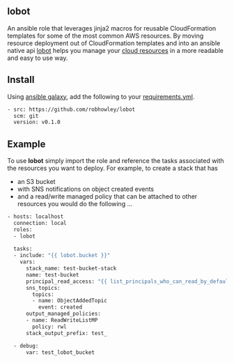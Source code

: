 ## lobot

An ansible role that leverages jinja2 macros for reusable CloudFormation templates for some of the most common AWS 
resources. By moving resource deployment out of CloudFormation templates and into an ansible native api 
[lobot](http://starwars.wikia.com/wiki/Lobot) helps you manage your [cloud resources](http://starwars.wikia.com/wiki/Cloud_City)
in a more readable and easy to use way.  

## Install

Using [ansible galaxy](https://galaxy.ansible.com/), add the following to your [requirements.yml](http://docs.ansible.com/ansible/latest/galaxy.html#installing-multiple-roles-from-a-file).

```bash
- src: https://github.com/robhowley/lobot
  scm: git
  version: v0.1.0
```

## Example

To use **lobot** simply import the role and reference the tasks associated with the resources you want to deploy. For 
example, to create a stack that has
  * an S3 bucket 
  * with SNS notifications on object created events 
  * and a read/write managed policy that can be attached to other resources 
you would do the following ...

```bash
- hosts: localhost
  connection: local
  roles:
  - lobot
  
  tasks:
  - include: "{{ lobot.bucket }}"
    vars:
      stack_name: test-bucket-stack
      name: test-bucket
      principal_read_access: "{{ list_principals_who_can_read_by_default }}"
      sns_topics:
        topics:
        - name: ObjectAddedTopic
          event: created
      output_managed_policies:
      - name: ReadWriteListMP
        policy: rwl
      stack_output_prefix: test_

  - debug:
      var: test_lobot_bucket
```
